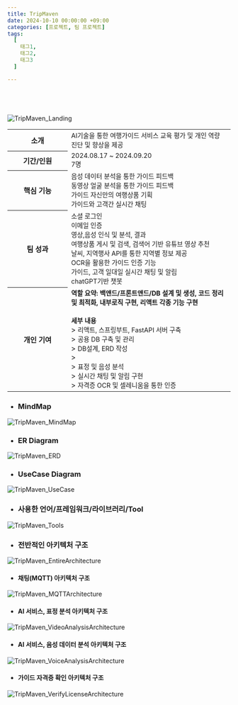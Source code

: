 ```yaml
---
title: TripMaven
date: 2024-10-10 00:00:00 +09:00
categories: [프로젝트, 팀 프로젝트]
tags:
  [
    태그1,
    태그2,
    태그3
  ]

---
```


## <b><span style="color: steelblue; visibility: hidden;">TripMaven</span></b>
![TripMaven_Landing](assets/img/TripMaven_Landing.png)

<!-- 글 영역 -->
<div style="flex-grow: 1;">
  <table style=" background: none; width: 100%;">
    <tr style=" background: none;">
      <th style="width: 120px; white-space: nowrap; flex-shrink: 0; text-align:center">소개</th>
      <td>
        <span style="font-size: 90%">AI기술을 통한 여행가이드 서비스 교육 평가 및 개인 역량 진단 및 향상을 제공</span><br/>
      </td>
    </tr>
    <tr style=" background: none;">
      <th style="width: 120px; white-space: nowrap; flex-shrink: 0;text-align:center">기간/인원</th>
      <td>
        <span style="font-size: 90%">2024.08.17 ~ 2024.09.20</span><br/>
        <span style="font-size: 90%">7명</span>
      </td>
    </tr>
    <tr style=" background: none;">
      <th style="width: 120px; white-space: nowrap; flex-shrink: 0;text-align:center">핵심 기능</th>
      <td>
        <span style="font-size: 90%">음성 데이터 분석을 통한 가이드 피드백</span><br/>
        <span style="font-size: 90%">동영상 얼굴 분석을 통한 가이드 피드백</span><br/>
        <span style="font-size: 90%">가이드 자신만의 여행상품 기획</span><br/>
        <span style="font-size: 90%">가이드와 고객간 실시간 채팅</span>
      </td>
    </tr>
    <tr style=" background: none;">
      <th style="width: 120px; white-space: nowrap; flex-shrink: 0;text-align:center">팀 성과</th>
      <td>
        <span style="font-size: 90%">소셜 로그인</span><br/>
        <span style="font-size: 90%">이메일 인증</span><br/>
        <span style="font-size: 90%">영상,음성 인식 및 분석, 결과</span><br/>
        <span style="font-size: 90%">여행상품 게시 및 검색, 검색어 기반 유튜브 영상 추천</span><br/>
        <span style="font-size: 90%">날씨, 지역행사 API를 통한 지역별 정보 제공</span><br/>
        <span style="font-size: 90%">OCR을 활용한 가이드 인증 기능</span><br/>
        <span style="font-size: 90%">가이드, 고객 일대일 실시간 채팅 및 알림</span><br/>
        <span style="font-size: 90%">chatGPT기반 챗봇</span>
      </td>
    </tr>
    <tr style="border: none; background: none;">
      <th style="width: 120px; white-space: nowrap; flex-shrink: 0;text-align:center">개인 기여</th>
      <td>
        <span style="font-size: 90%; font-weight:bold">역할 요약: 백앤드/프론트앤드/DB 설계 및 생성, 코드 정리 및 최적화, 내부로직 구현, 리액트 각종 기능 구현  </span><br/><br/>
        <span style="font-size: 90%; font-weight:bold">세부 내용 </span><br/>
        > <span style="font-size: 90%">리액트, 스프링부트, FastAPI 서버 구축</span><br/>
        > <span style="font-size: 90%">공용 DB 구축 및 관리</span><br/>
        > <span style="font-size: 90%">DB설계, ERD 작성</span><br/>
        > <span style="font-size: 90%"></span><br/>
        > <span style="font-size: 90%">표정 및 음성 분석</span><br/>
        > <span style="font-size: 90%">실시간 채팅 및 알림 구현</span><br/>
        > <span style="font-size: 90%">자격증 OCR 및 셀레니움을 통한 인증</span>
      </td>
    </tr>
  </table>
</div>

- ### MindMap
![TripMaven_MindMap](assets/img/TripMaven_MindMap.png)

- ### ER Diagram
![TripMaven_ERD](assets/img/TripMaven_ERD.png)

- ### UseCase Diagram
![TripMaven_UseCase](assets/img/TripMaven_UseCase.png)

- ### 사용한 언어/프레임워크/라이브러리/Tool
![TripMaven_Tools](assets/img/TripMaven_Tools.png)

- ### 전반적인 아키텍처 구조
![TripMaven_EntireArchitecture](assets/img/TripMaven_EntireArchitecture.png)

- #### 채팅(MQTT) 아키텍처 구조
![TripMaven_MQTTArchitecture](assets/img/TripMaven_MQTTArchitecture.png)

- #### AI 서비스, 표정 분석 아키텍처 구조
![TripMaven_VideoAnalysisArchitecture](assets/img/TripMaven_VideoAnalysisArchitecture.png)

- #### AI 서비스, 음성 데이터 분석 아키텍처 구조
![TripMaven_VoiceAnalysisArchitecture](assets/img/TripMaven_VoiceAnalysisArchitecture.png)

- #### 가이드 자격증 확인 아키텍처 구조
![TripMaven_VerifyLicenseArchitecture](assets/img/TripMaven_VerifyLicenseArchitecture.png)